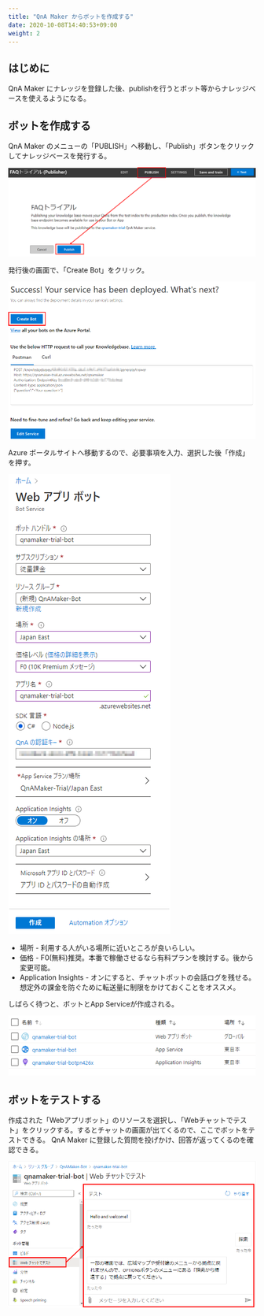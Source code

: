 ```yaml
---
title: "QnA Maker からボットを作成する"
date: 2020-10-08T14:40:53+09:00
weight: 2
---
```


## はじめに
QnA Maker にナレッジを登録した後、publishを行うとボット等からナレッジベースを使えるようになる。

## ボットを作成する
QnA Maker のメニューの「PUBLISH」へ移動し、「Publish」ボタンをクリックしてナレッジベースを発行する。

![](2020-10-09-17-12-18.png)

発行後の画面で、「Create Bot」をクリック。

![](2020-10-09-17-15-15.png)

Azure ポータルサイトへ移動するので、必要事項を入力、選択した後「作成」を押す。

![](2020-10-09-17-19-16.png)

* 場所 - 利用する人がいる場所に近いところが良いらしい。
* 価格 - F0(無料)推奨。本番で稼働させるなら有料プランを検討する。後から変更可能。
* Application Insights - オンにすると、チャットボットの会話ログを残せる。想定外の課金を防ぐために転送量に制限をかけておくことをオススメ。

しばらく待つと、ボットとApp Serviceが作成される。

![](2020-10-09-17-28-07.png)

## ボットをテストする
作成された「Webアプリボット」のリソースを選択し、「Webチャットでテスト」をクリックする。するとチャットの画面が出てくるので、ここでボットをテストできる。
QnA Maker に登録した質問を投げかけ、回答が返ってくるのを確認できる。

![](2020-10-12-11-59-30.png)

